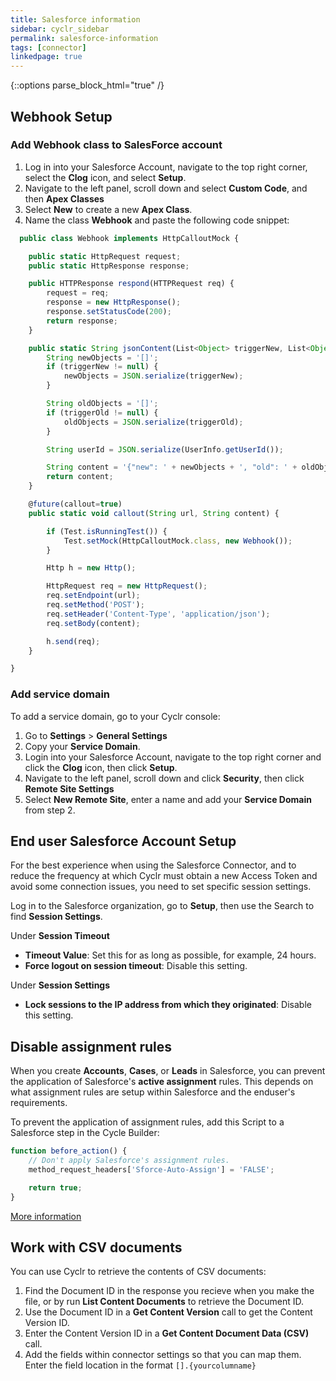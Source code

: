 ```yaml
---
title: Salesforce information
sidebar: cyclr_sidebar
permalink: salesforce-information
tags: [connector]
linkedpage: true
---
```

{::options parse_block_html="true" /}
<section class="card">

## Webhook Setup

### Add Webhook class to SalesForce account
1. Log in into your Salesforce Account, navigate to the top right corner, select the **Clog** icon, and select **Setup**.
2. Navigate to the left panel, scroll down and select **Custom Code**, and then **Apex Classes**
3. Select **New** to create a new **Apex Class**.
4. Name the class **Webhook** and paste the following code snippet:

```javascript
  public class Webhook implements HttpCalloutMock {

    public static HttpRequest request;
    public static HttpResponse response;

    public HTTPResponse respond(HTTPRequest req) {
        request = req;
        response = new HttpResponse();
        response.setStatusCode(200);
        return response;
    }

    public static String jsonContent(List<Object> triggerNew, List<Object> triggerOld) {
        String newObjects = '[]';
        if (triggerNew != null) {
            newObjects = JSON.serialize(triggerNew);
        }

        String oldObjects = '[]';
        if (triggerOld != null) {
            oldObjects = JSON.serialize(triggerOld);
        }

        String userId = JSON.serialize(UserInfo.getUserId());

        String content = '{"new": ' + newObjects + ', "old": ' + oldObjects + ', "userId": ' + userId + '}';
        return content;
    }

    @future(callout=true)
    public static void callout(String url, String content) {

        if (Test.isRunningTest()) {
            Test.setMock(HttpCalloutMock.class, new Webhook());
        }

        Http h = new Http();

        HttpRequest req = new HttpRequest();
        req.setEndpoint(url);
        req.setMethod('POST');
        req.setHeader('Content-Type', 'application/json');
        req.setBody(content);

        h.send(req);
    }

}
```
###  Add service domain

To add a service domain, go to your Cyclr console:

1. Go to **Settings** > **General Settings**
2. Copy your **Service Domain**.  
3. Login into your Salesforce Account, navigate to the top right corner and click the **Clog** icon, then click **Setup**.
4. Navigate to the left panel, scroll down and click **Security**, then click **Remote Site Settings**
5. Select **New Remote Site**, enter a name and add your **Service Domain** from step 2.

</section>
<section class="card">

## End user Salesforce Account Setup

For the best experience when using the Salesforce Connector, and to reduce the frequency at which Cyclr must obtain a new Access Token and avoid some connection issues, you need to set specific session settings.

Log in to the Salesforce organization, go to **Setup**, then use the Search to find **Session Settings**.

Under **Session Timeout**
*  **Timeout Value**: Set this for as long as possible, for example, 24 hours.
*  **Force logout on session timeout**: Disable this setting.

Under **Session Settings**
*  **Lock sessions to the IP address from which they originated**: Disable this setting.

</section>
<section class="card">

## Disable assignment rules

When you create **Accounts**, **Cases**, or **Leads** in Salesforce, you can prevent the application of Salesforce's **active assignment** rules. This depends on what assignment rules are setup within Salesforce and the enduser's requirements.

To prevent the application of assignment rules, add this Script to a Salesforce step in the Cycle Builder:

```javascript
function before_action() {
    // Don't apply Salesforce's assignment rules.
    method_request_headers['Sforce-Auto-Assign'] = 'FALSE';

    return true;
}
```
[More information](https://developer.salesforce.com/docs/atlas.en-us.api_rest.meta/api_rest/headers_autoassign.htm)

</section>
<section class="card">

## Work with CSV documents

You can use Cyclr to retrieve the contents of CSV documents:

1. Find the Document ID in the response you recieve when you make the file, or by run **List Content Documents** to retrieve the Document ID.
2. Use the Document ID in a **Get Content Version** call to get the Content Version ID.
3. Enter the Content Version ID in a **Get Content Document Data (CSV)** call.
4. Add the fields within connector settings so that you can map them. Enter the field location in the format `[].{yourcolumname}`

</section>

